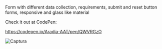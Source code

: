 Form with different data collection, requirements, submit and reset button forms, responsive and glass like material

Check it out at CodePen:

https://codepen.io/Aradia-AAT/pen/QWVRGzO

![Captura](https://user-images.githubusercontent.com/118825363/228852013-eec77d59-705b-4246-8322-1d7e9e6e3045.PNG)
